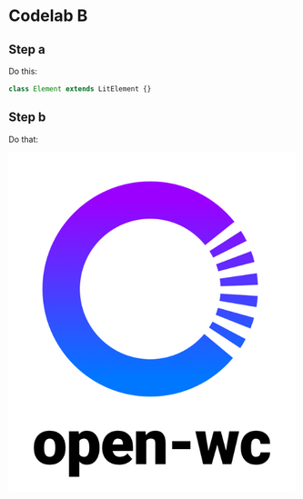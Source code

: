 # Codelab B

## Step a

Do this:

```js
class Element extends LitElement {}
```

## Step b

Do that:

![logo](./assets/logo.png)
